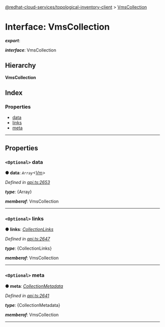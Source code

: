 [@redhat-cloud-services/topological-inventory-client](../README.md) > [VmsCollection](../interfaces/vmscollection.md)

# Interface: VmsCollection

*__export__*: 

*__interface__*: VmsCollection

## Hierarchy

**VmsCollection**

## Index

### Properties

* [data](vmscollection.md#data)
* [links](vmscollection.md#links)
* [meta](vmscollection.md#meta)

---

## Properties

<a id="data"></a>

### `<Optional>` data

**● data**: *`Array`<[Vm](vm.md)>*

*Defined in [api.ts:2653](https://github.com/RedHatInsights/javascript-clients/blob/master/packages/topological-inventory/api.ts#L2653)*

*__type__*: {Array}

*__memberof__*: VmsCollection

___
<a id="links"></a>

### `<Optional>` links

**● links**: *[CollectionLinks](collectionlinks.md)*

*Defined in [api.ts:2647](https://github.com/RedHatInsights/javascript-clients/blob/master/packages/topological-inventory/api.ts#L2647)*

*__type__*: {CollectionLinks}

*__memberof__*: VmsCollection

___
<a id="meta"></a>

### `<Optional>` meta

**● meta**: *[CollectionMetadata](collectionmetadata.md)*

*Defined in [api.ts:2641](https://github.com/RedHatInsights/javascript-clients/blob/master/packages/topological-inventory/api.ts#L2641)*

*__type__*: {CollectionMetadata}

*__memberof__*: VmsCollection

___


